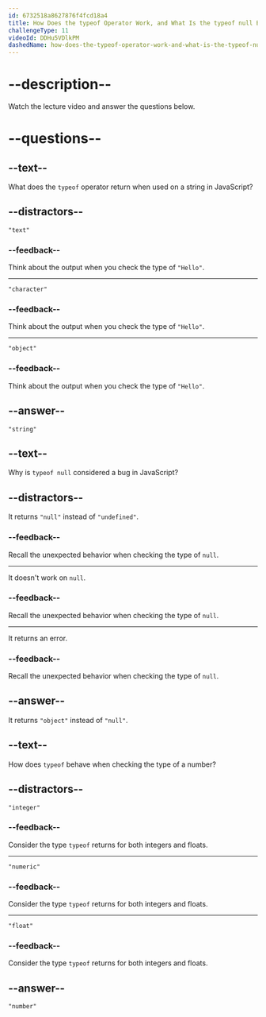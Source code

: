 ```yaml
---
id: 6732518a8627876f4fcd18a4
title: How Does the typeof Operator Work, and What Is the typeof null Bug in JavaScript?
challengeType: 11
videoId: DDHu5VDlkPM
dashedName: how-does-the-typeof-operator-work-and-what-is-the-typeof-null-bug-in-javascript
---
```


# --description--

Watch the lecture video and answer the questions below.

# --questions--

## --text--

What does the `typeof` operator return when used on a string in JavaScript?

## --distractors--

`"text"`

### --feedback--

Think about the output when you check the type of `"Hello"`.

---

`"character"`

### --feedback--

Think about the output when you check the type of `"Hello"`.

---

`"object"`

### --feedback--

Think about the output when you check the type of `"Hello"`.

## --answer--

`"string"`

## --text--

Why is `typeof null` considered a bug in JavaScript?

## --distractors--

It returns `"null"` instead of `"undefined"`.

### --feedback--

Recall the unexpected behavior when checking the type of `null`.

---

It doesn't work on `null`.

### --feedback--

Recall the unexpected behavior when checking the type of `null`.

---

It returns an error.

### --feedback--

Recall the unexpected behavior when checking the type of `null`.

## --answer--

It returns `"object"` instead of `"null"`.

## --text--

How does `typeof` behave when checking the type of a number?

## --distractors--

`"integer"`

### --feedback--

Consider the type `typeof` returns for both integers and floats.

---

`"numeric"`

### --feedback--

Consider the type `typeof` returns for both integers and floats.

---

`"float"`

### --feedback--

Consider the type `typeof` returns for both integers and floats.

## --answer--

`"number"`

